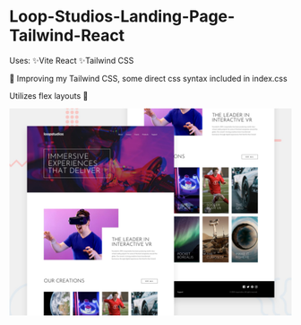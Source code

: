 # Loop-Studios-Landing-Page-Tailwind-React

Uses:
✨Vite React
✨Tailwind CSS 

🚀 Improving my Tailwind CSS, some direct css syntax included in index.css

Utilizes flex layouts 💪

![image-preview](desktop-preview.jpg)




